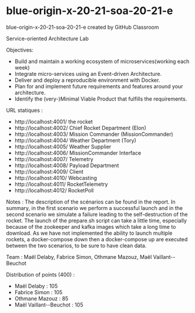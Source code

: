 # blue-origin-x-20-21-soa-20-21-e
blue-origin-x-20-21-soa-20-21-e created by GitHub Classroom

Service-oriented Architecture Lab

Objectives:
- Build and maintain a working ecosystem of microservices(working each week)
- Integrate micro-services using an Event-driven Architecture.
- Deliver and deploy a reproducible environment with Docker.
- Plan for and implement future requirements and features around your architecture.
- Identify the (very-)Minimal Viable Product that fulfills the requirements.

URL statiques :
- http://localhost:4001/ the rocket
- http://localhost:4002/ Chief Rocket Department (Elon)
- http://localhost:4003/ Mission Commander (MissionCommander)
- http://localhost:4004/ Weather Department (Tory)
- http://localhost:4005/ Weather Supplier
- http://localhost:4006/ MissionCommander Interface
- http://localhost:4007/ Telemetry
- http://localhost:4008/ Payload Department
- http://localhost:4009/ Client
- http://localhost:4010/ Webcasting
- http://localhost:4011/ RocketTelemetry
- http://localhost:4012/ RocketPoll

Notes : The description of the scénarios can be found in the report.
In summary, in the first scenario we perform a successful launch and in the second scenario we simulate a failure leading to the self-destruction of the rocket.
The launch of the prepare.sh script can take a little time, especially because of the zookeeper and kafka images which take a long time to download.
As we have not implemented the ability to launch multiple rockets, a docker-compose down then a docker-compose up are executed between the two scenarios, to be sure to have clean data.

Team : Maël Delaby, Fabrice Simon, Othmane Mazouz, Maël Vaillant--Beuchot

Distribution of points (400) :
- Maël Delaby : 105
- Fabrice Simon : 105
- Othmane Mazouz : 85
- Maël Vaillant--Beuchot : 105